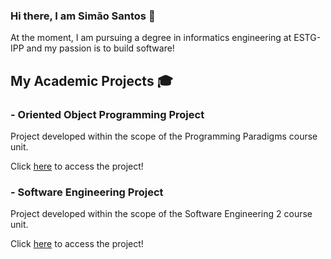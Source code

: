 ### Hi there, I am Simão Santos 👋
At the moment, I am pursuing a degree in informatics engineering at ESTG-IPP and my passion is to build software!

## My Academic Projects :mortar_board:

### - Oriented Object Programming Project
Project developed within the scope of the Programming Paradigms course unit.

Click [here](https://github.com/simaosantos01/oriented-object-programming-project) to access the project!

### - Software Engineering Project
Project developed within the scope of the Software Engineering 2 course unit.

Click [here](https://github.com/simaosantos01/software-engineering-project) to access the project!
